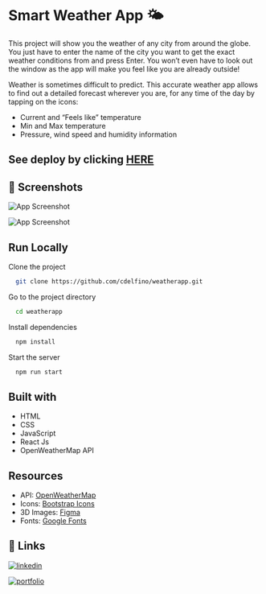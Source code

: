 
# Smart Weather App 🌤

This project will show you the weather of any city from around the globe. You just have to enter the name of the city you want to get the exact weather conditions from and press Enter.
You won’t even have to look out the window as the app will make you feel like you are already outside!

Weather is sometimes difficult to predict. This accurate weather app allows to find out a detailed forecast wherever you are, for any time of the day by tapping on the icons:
- Current and “Feels like” temperature
- Min and Max temperature
- Pressure, wind speed and humidity information

## See deploy by clicking [HERE](https://cdelfino.github.io/weatherapp/)
## 📸 Screenshots

![App Screenshot](https://i.ibb.co/HrztnK3/homepage.jpg)

![App Screenshot](https://i.ibb.co/VwP3nfP/weather.jpg)



## Run Locally

Clone the project

```bash
  git clone https://github.com/cdelfino/weatherapp.git
```

Go to the project directory

```bash
  cd weatherapp
```

Install dependencies

```bash
  npm install
```

Start the server

```bash
  npm run start
```


## Built with

- HTML
- CSS
- JavaScript
- React Js
- OpenWeatherMap API 


## Resources

- API: [OpenWeatherMap](https://openweathermap.org/current)
- Icons: [Bootstrap Icons](https://icons.getbootstrap.com/)
- 3D Images: [Figma](https://www.figma.com/community/file/1061661498968192778)
- Fonts: [Google Fonts](https://fonts.google.com/)

## 🔗 Links
[![linkedin](https://img.shields.io/badge/linkedin-0A66C2?style=for-the-badge&logo=linkedin&logoColor=white)](https://www.linkedin.com/in/constanzadelfino/)

[![portfolio](https://img.shields.io/badge/my_portfolio-000?style=for-the-badge&logo=ko-fi&logoColor=white)](https://www.behance.net/constanzadelfino)

